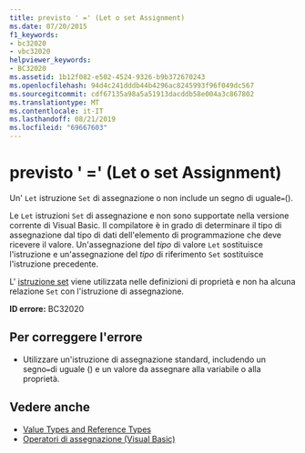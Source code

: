 ```yaml
---
title: previsto ' =' (Let o set Assignment)
ms.date: 07/20/2015
f1_keywords:
- bc32020
- vbc32020
helpviewer_keywords:
- BC32020
ms.assetid: 1b12f082-e502-4524-9326-b9b372670243
ms.openlocfilehash: 94d4c241dddb44b4296ac8245993f96f049dc567
ms.sourcegitcommit: cdf67135a98a5a51913dacddb58e004a3c867802
ms.translationtype: MT
ms.contentlocale: it-IT
ms.lasthandoff: 08/21/2019
ms.locfileid: "69667603"
---
```

# <a name="-expected-let-or-set-assignment"></a>previsto ' =' (Let o set Assignment)
Un' `Let` istruzione `Set` di assegnazione o non include un segno di uguale`=`().  
  
 Le `Let` istruzioni `Set` di assegnazione e non sono supportate nella versione corrente di Visual Basic. Il compilatore è in grado di determinare il tipo di assegnazione dal tipo di dati dell'elemento di programmazione che deve ricevere il valore. Un'assegnazione del *tipo* di valore `Let` sostituisce l'istruzione e un'assegnazione del *tipo* di riferimento `Set` sostituisce l'istruzione precedente.  
  
 L' [istruzione set](../../visual-basic/language-reference/statements/set-statement.md) viene utilizzata nelle definizioni di proprietà e non ha alcuna relazione `Set` con l'istruzione di assegnazione.  
  
 **ID errore:** BC32020  
  
## <a name="to-correct-this-error"></a>Per correggere l'errore  
  
- Utilizzare un'istruzione di assegnazione standard, includendo un segno`=`di uguale () e un valore da assegnare alla variabile o alla proprietà.  
  
## <a name="see-also"></a>Vedere anche

- [Value Types and Reference Types](../../visual-basic/programming-guide/language-features/data-types/value-types-and-reference-types.md)
- [Operatori di assegnazione (Visual Basic)](../language-reference/operators/assignment-operators.md)
